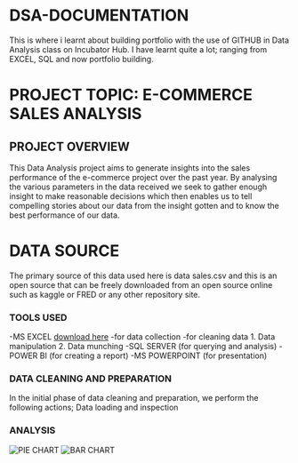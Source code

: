 # DSA-DOCUMENTATION
This is where i learnt about building portfolio with the use of GITHUB in Data Analysis class on Incubator Hub.
I have learnt quite a lot; ranging from EXCEL, SQL and now portfolio building.
# PROJECT TOPIC: E-COMMERCE SALES ANALYSIS
## PROJECT OVERVIEW
This Data Analysis project aims to generate insights into the sales performance of the e-commerce project over the past year. By analysing the various parameters in the data received we seek to gather enough insight to make reasonable decisions which then enables us to tell compelling stories about our data from the insight gotten and to know the best performance of our data.  
# DATA SOURCE
The primary source of this data used here is data sales.csv and this is an open source that can be freely downloaded from an open source online such as kaggle or FRED or any other repository site.

### TOOLS USED
-MS EXCEL [download here](https://www.microsoft.com)
      -for data collection
      -for cleaning data
        1. Data manipulation 
        2. Data munching 
-SQL SERVER (for querying and analysis)
-POWER BI (for creating a report)
-MS POWERPOINT (for presentation)
### DATA CLEANING AND PREPARATION
In the initial phase of data cleaning and preparation, we perform the following actions;
Data loading and inspection

### ANALYSIS
![PIE CHART](https://github.com/user-attachments/assets/d9da6b4e-1cb1-4f70-98d3-713ed7d11c91)
![BAR CHART](https://github.com/user-attachments/assets/1f6bb122-b3f0-4fa9-ab50-2951d1886a46)


